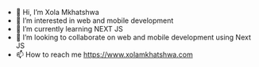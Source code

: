 - 👋 Hi, I’m Xola Mkhatshwa
- 👀 I’m interested in web and mobile development
- 🌱 I’m currently learning NEXT JS
- 💞️ I’m looking to collaborate on web and mobile development using Next JS
- 📫 How to reach me https://www.xolamkhatshwa.com

<!---
xmkhatshwa/xmkhatshwa is a ✨ special ✨ repository because its `README.md` (this file) appears on your GitHub profile.
You can click the Preview link to take a look at your changes.
--->
